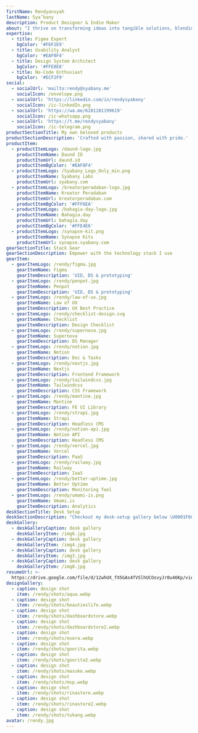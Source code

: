 ```yaml
---
firstName: Rendyansyah
lastName: Sya’bany
description: Product Designer & Indie Maker
about: "I thrive on transforming ideas into tangible solutions, blending aesthetics with functionality to create products that delight users.\L\n\nThe empathy-driven approach allows me to create products that truly resonate with the end-users, making a positive impact on their lives. I am dedicated to human-centered design principles, where the user's experience takes center stage in every decision I make."
expertise:
  - title: Figma Expert
    bgColor: '#F6F2E9'
  - title: Usability Analyst
    bgColor: '#EAF8F4'
  - title: Design System Architect
    bgColor: '#FFE8E8'
  - title: No-Code Enthusiast
    bgColor: '#ECF2F9'
social:
  - socialUrl: 'mailto:rendy@syabany.me'
    socialIcon: /envelope.png
  - socialUrl: 'https://linkedin.com/in/rendysyabany'
    socialIcon: /ic-linkedIn.png
  - socialUrl: 'https://wa.me/6281281199619'
    socialIcon: /ic-whatsapp.png
  - socialUrl: 'https://t.me/rendysyabany'
    socialIcon: /ic-telegram.png
productSectionTitle: My own beloved products
productSectionDescription: 'Crafted with passion, shared with pride.'
productItem:
  - productItemLogo: /daund-logo.jpg
    productItemName: Daund ID
    productItemUrl: daund.id
    productItemBgColor: '#EAF8F4'
  - productItemLogo: /Syabany_Logo_Only_min.png
    productItemName: Syabany Labs
    productItemUrl: syabany.com
  - productItemLogo: /kreatorperadaban-logo.jpg
    productItemName: Kreator Peradaban
    productItemUrl: kreatorperadaban.com
    productItemBgColor: '#FFF6EA'
  - productItemLogo: /bahagia-day-logo.jpg
    productItemName: Bahagia.day
    productItemUrl: bahagia.day
    productItemBgColor: '#FFE4E6'
  - productItemLogo: /synapse-kit.png
    productItemName: Synapse Kits
    productItemUrl: synapse.syabany.com
gearSectionTitle: Stack Gear
gearSectionDescription: Empower with the technology stack I use
gearItem:
  - gearItemLogo: /rendy/figma.jpg
    gearItemName: Figma
    gearItemDescription: 'UID, DS & prototyping'
  - gearItemLogo: /rendy/penpot.jpg
    gearItemName: Penpot
    gearItemDescription: 'UID, DS & prototyping'
  - gearItemLogo: /rendy/law-of-ux.jpg
    gearItemName: Law of UX
    gearItemDescription: UX Best Practice
  - gearItemLogo: /rendy/checklist-design.svg
    gearItemName: Checklist
    gearItemDescription: Design Checklist
  - gearItemLogo: /rendy/supernova.jpg
    gearItemName: Supernova
    gearItemDescription: DS Manager
  - gearItemLogo: /rendy/notion.jpg
    gearItemName: Notion
    gearItemDescription: Doc & Tasks
  - gearItemLogo: /rendy/nextjs.jpg
    gearItemName: Nextjs
    gearItemDescription: Frontend Framework
  - gearItemLogo: /rendy/tailwindcss.jpg
    gearItemName: Tailwindcss
    gearItemDescription: CSS Framework
  - gearItemLogo: /rendy/mantine.jpg
    gearItemName: Mantine
    gearItemDescription: FE UI Library
  - gearItemLogo: /rendy/strapi.jpg
    gearItemName: Strapi
    gearItemDescription: Headless CMS
  - gearItemLogo: /rendy/notion-api.jpg
    gearItemName: Notion API
    gearItemDescription: Headless CMS
  - gearItemLogo: /rendy/vercel.jpg
    gearItemName: Vercel
    gearItemDescription: PaaS
  - gearItemLogo: /rendy/railway.jpg
    gearItemName: Railway
    gearItemDescription: IaaS
  - gearItemLogo: /rendy/better-uptime.jpg
    gearItemName: Better Uptime
    gearItemDescription: Monitoring Tool
  - gearItemLogo: /rendy/umami-is.png
    gearItemName: Umami.is
    gearItemDescription: Analytics
deskSectionTitle: Desk Setup
deskSectionDescription: "Checkout my desk-setup gallery below \U0001F60A"
deskGallery:
  - deskGalleryCaption: desk gallery
    deskGalleryItem: /img6.jpg
  - deskGalleryCaption: desk gallery
    deskGalleryItem: /img4.jpg
  - deskGalleryCaption: desk gallery
    deskGalleryItem: /img3.jpg
  - deskGalleryCaption: desk gallery
    deskGalleryItem: /img8.jpg
resumeUrl: >-
  https://drive.google.com/file/d/12whUX_fX5GAs4fVSlhUCOsvyJr0u46Kp/view?usp=sharing
designGallery:
  - caption: design shot
    item: /rendy/shots/aqua.webp
  - caption: design shot
    item: /rendy/shots/beautieslife.webp
  - caption: design shot
    item: /rendy/shots/dashboardstore.webp
  - caption: design shot
    item: /rendy/shots/dashboardstore2.webp
  - caption: design shot
    item: /rendy/shots/exera.webp
  - caption: design shot
    item: /rendy/shots/goorita.webp
  - caption: design shot
    item: /rendy/shots/goorita2.webp
  - caption: design shot
    item: /rendy/shots/masuke.webp
  - caption: design shot
    item: /rendy/shots/msp.webp
  - caption: design shot
    item: /rendy/shots/rinastore.webp
  - caption: design shot
    item: /rendy/shots/rinastore2.webp
  - caption: design shot
    item: /rendy/shots/tukang.webp
avatar: /rendy.jpg
---
```











